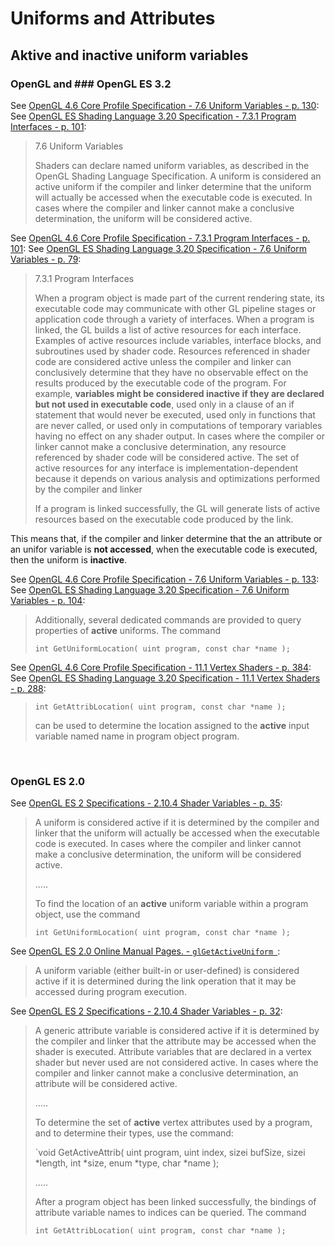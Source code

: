 
# Uniforms and Attributes

## Aktive and inactive uniform variables

### OpenGL and ### OpenGL ES 3.2

See [OpenGL 4.6 Core Profile Specification - 7.6 Uniform Variables - p. 130](https://www.khronos.org/registry/OpenGL/specs/gl/glspec46.core.pdf):
See [OpenGL ES Shading Language 3.20 Specification - 7.3.1 Program Interfaces - p. 101](https://www.khronos.org/registry/OpenGL/index_es.php#specs32):

> 7.6 Uniform Variables
>
> Shaders can declare named uniform variables, as described in the OpenGL Shading Language Specification. A uniform is considered an active uniform if the compiler and linker determine that the uniform will actually be accessed when the executable code is executed. In cases where the compiler and linker cannot make a conclusive determination, the uniform will be considered active.


See [OpenGL 4.6 Core Profile Specification - 7.3.1 Program Interfaces - p. 101](https://www.khronos.org/registry/OpenGL/specs/gl/glspec46.core.pdf):
See [OpenGL ES Shading Language 3.20 Specification - 7.6 Uniform Variables - p. 79](https://www.khronos.org/registry/OpenGL/index_es.php#specs32):

> 7.3.1 Program Interfaces
>
> When a program object is made part of the current rendering state, its executable code may communicate with other GL pipeline stages or application code through a variety of interfaces. When a program is linked, the GL builds a list of active resources for each interface. Examples of active resources include variables, interface blocks, and subroutines used by shader code. Resources referenced in shader code are considered active unless the compiler and linker can conclusively determine that they have no observable effect on the results produced by the executable code of the program. For example, **variables might be considered inactive if they are declared but not used in executable code**, used only in a clause of an if statement that would never be executed, used only in functions that are never called, or used only in computations of temporary variables having no effect on any shader output. In cases where the compiler or linker cannot make a conclusive determination, any resource referenced by shader code will be considered active. The set of active resources for any interface is implementation-dependent because it depends on various analysis and optimizations performed by the compiler and linker
>
> If a program is linked successfully, the GL will generate lists of active resources based on the executable code produced by the link.

This means that, if the compiler and linker determine that the an attribute or an unifor variable is **not accessed**, when the executable code is executed, then the uniform is **inactive**.


See [OpenGL 4.6 Core Profile Specification - 7.6 Uniform Variables - p. 133](https://www.khronos.org/registry/OpenGL/specs/gl/glspec46.core.pdf):
See [OpenGL ES Shading Language 3.20 Specification - 7.6 Uniform Variables - p. 104](https://www.khronos.org/registry/OpenGL/index_es.php#specs32):

> Additionally, several dedicated commands are provided to query properties of **active** uniforms. The command
>
> `int GetUniformLocation( uint program, const char *name );`


See [OpenGL 4.6 Core Profile Specification - 11.1 Vertex Shaders - p. 384](https://www.khronos.org/registry/OpenGL/specs/gl/glspec46.core.pdf):
See [OpenGL ES Shading Language 3.20 Specification - 11.1 Vertex Shaders - p. 288](https://www.khronos.org/registry/OpenGL/index_es.php#specs32):

> `int GetAttribLocation( uint program, const char *name );`
>
> can be used to determine the location assigned to the **active** input variable named name in program object program.


<br/>

### OpenGL ES 2.0

See [OpenGL ES 2 Specifications - 2.10.4 Shader Variables - p. 35](https://www.khronos.org/registry/OpenGL/specs/es/2.0/es_full_spec_2.0.pdf):

> A uniform is considered active if it is determined by the compiler and linker that the uniform will actually be accessed when the executable code is executed. In cases where the compiler and linker cannot make a conclusive determination, the uniform will be considered active.
>
> .....
>
> To find the location of an **active** uniform variable within a program object, use the command
>
> `int GetUniformLocation( uint program, const char *name );`


See [OpenGL ES 2.0 Online Manual Pages. - `glGetActiveUniform `](https://www.khronos.org/registry/OpenGL-Refpages/es2.0/):

> A uniform variable (either built-in or user-defined) is considered active if it is determined during the link operation that it may be accessed during program execution.


See [OpenGL ES 2 Specifications - 2.10.4 Shader Variables - p. 32](https://www.khronos.org/registry/OpenGL/specs/es/2.0/es_full_spec_2.0.pdf):

> A generic attribute variable is considered active if it is determined by the compiler and linker that the attribute may be accessed when the shader is executed. Attribute variables that are declared in a vertex shader but never used are not considered active. In cases where the compiler and linker cannot make a conclusive determination, an attribute will be considered active.
>
> .....
>
> To determine the set of **active** vertex attributes used by a program, and to determine their types, use the command:
>
> `void GetActiveAttrib( uint program, uint index, sizei bufSize, sizei *length, int *size, enum *type, char *name );
>
> .....
>
> After a program object has been linked successfully, the bindings of attribute variable names to indices can be queried. The command
>
> `int GetAttribLocation( uint program, const char *name );`


